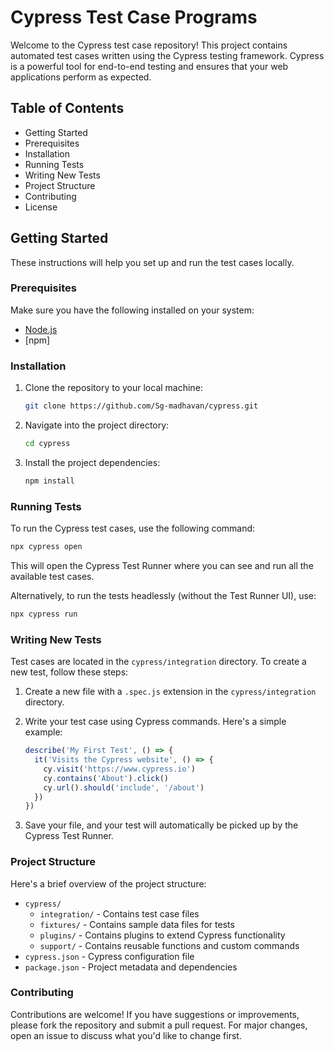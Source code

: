 # Cypress Test Case Programs
          
Welcome to the Cypress test case repository! This project contains automated test cases written using the Cypress testing framework. Cypress is a powerful tool for end-to-end testing and ensures that your web applications perform as expected.

## Table of Contents

- Getting Started
- Prerequisites
- Installation
- Running Tests
- Writing New Tests
- Project Structure
- Contributing
- License

## Getting Started

These instructions will help you set up and run the test cases locally. 

### Prerequisites

Make sure you have the following installed on your system:

- [Node.js](https://nodejs.org/)
- [npm]

### Installation

1. Clone the repository to your local machine:

   ```bash
   git clone https://github.com/Sg-madhavan/cypress.git
   ```

2. Navigate into the project directory:

   ```bash
   cd cypress
   ```

3. Install the project dependencies:

   ```bash
   npm install
   ```

### Running Tests

To run the Cypress test cases, use the following command:

```bash
npx cypress open
```

This will open the Cypress Test Runner where you can see and run all the available test cases. 

Alternatively, to run the tests headlessly (without the Test Runner UI), use:

```bash
npx cypress run
```

### Writing New Tests

Test cases are located in the `cypress/integration` directory. To create a new test, follow these steps:

1. Create a new file with a `.spec.js` extension in the `cypress/integration` directory.

2. Write your test case using Cypress commands. Here's a simple example:

   ```javascript
   describe('My First Test', () => {
     it('Visits the Cypress website', () => {
       cy.visit('https://www.cypress.io')
       cy.contains('About').click()
       cy.url().should('include', '/about')
     })
   })
   ```

3. Save your file, and your test will automatically be picked up by the Cypress Test Runner.

### Project Structure

Here's a brief overview of the project structure:

- `cypress/`
  - `integration/` - Contains test case files
  - `fixtures/` - Contains sample data files for tests
  - `plugins/` - Contains plugins to extend Cypress functionality
  - `support/` - Contains reusable functions and custom commands
- `cypress.json` - Cypress configuration file
- `package.json` - Project metadata and dependencies

### Contributing

Contributions are welcome! If you have suggestions or improvements, please fork the repository and submit a pull request. For major changes, open an issue to discuss what you'd like to change first.

